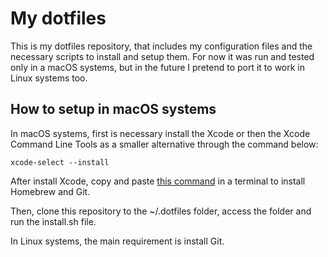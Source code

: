 # My dotfiles

This is my dotfiles repository, that includes my configuration files and the necessary scripts to install and setup them. For now it was run and tested only in a macOS systems, but in the future I pretend to port it to work in Linux systems too.

## How to setup in macOS systems

In macOS systems, first is necessary install the Xcode or then the Xcode Command Line Tools as a smaller alternative through the command below:

```shell
xcode-select --install
```

After install Xcode, copy and paste [this command](https://gist.github.com/filipeltsilva/39192759622a1ae1cd6381636e76ad8f) in a terminal to install Homebrew and Git.

Then, clone this repository to the ~/.dotfiles folder, access the folder and run the install.sh file.

In Linux systems, the main requirement is install Git.
